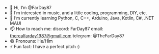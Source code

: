 - 👋 Hi, I’m @FarDay87
- 👀 I’m interested in music, and a little coding, programming, DIY, etc.
- 🌱 I’m currently learning Python, C, C++, Arduino, Java, Kotlin, C#, .NET MAUI
- 📫 How to reach me: discord: FarDay87 email: therealfarday1987@gmail.com  telegram: @TheFarDay87
- 😄 Pronouns: He/Him
- ⚡ Fun fact: I have a perfect pitch :)

<!---
FarDay87/FarDay87 is a ✨ special ✨ repository because its `README.md` (this file) appears on your GitHub profile.
You can click the Preview link to take a look at your changes.
--->
